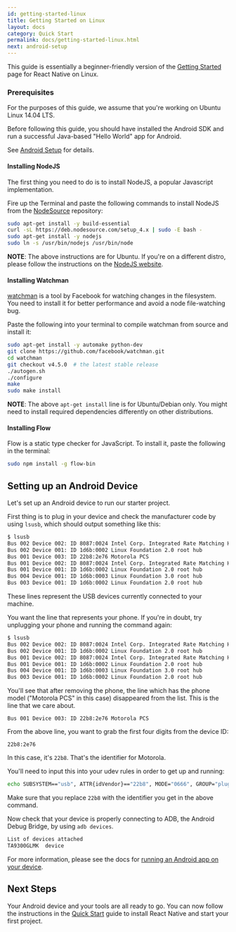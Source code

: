 ```yaml
---
id: getting-started-linux
title: Getting Started on Linux
layout: docs
category: Quick Start
permalink: docs/getting-started-linux.html
next: android-setup
---
```


This guide is essentially a beginner-friendly version of the [Getting Started](/react-native/docs/getting-started.html) page for React Native on Linux.

### Prerequisites

For the purposes of this guide, we assume that you're working on Ubuntu Linux 14.04 LTS.

Before following this guide, you should have installed the Android SDK and run a successful Java-based "Hello World" app for Android.

See [Android Setup](/react-native/docs/android-setup.html) for details.

#### Installing NodeJS

The first thing you need to do is to install NodeJS, a popular Javascript implementation.

Fire up the Terminal and paste the following commands to install NodeJS from the [NodeSource](https://nodesource.com/) repository:

```sh
sudo apt-get install -y build-essential
curl -sL https://deb.nodesource.com/setup_4.x | sudo -E bash -
sudo apt-get install -y nodejs
sudo ln -s /usr/bin/nodejs /usr/bin/node
```
__NOTE__: The above instructions are for Ubuntu. If you're on a different distro,  please follow the instructions on the [NodeJS website](https://nodejs.org/en/download/).

#### Installing Watchman

[watchman](https://facebook.github.io/watchman/docs/install.html) is a tool by Facebook for watching changes in the filesystem. You need to install it for better performance and avoid a node file-watching bug.

Paste the following into your terminal to compile watchman from source and install it:

```sh
sudo apt-get install -y automake python-dev
git clone https://github.com/facebook/watchman.git
cd watchman
git checkout v4.5.0  # the latest stable release
./autogen.sh
./configure
make
sudo make install
```
__NOTE__: The above ```apt-get install``` line is for Ubuntu/Debian only. You might need to install required dependencies differently on other distributions.

#### Installing Flow

Flow is a static type checker for JavaScript. To install it, paste the following in the terminal:

```sh
sudo npm install -g flow-bin
```

## Setting up an Android Device

Let's set up an Android device to run our starter project.

First thing is to plug in your device and check the manufacturer code by using `lsusb`, which should output something like this:

```bash
$ lsusb
Bus 002 Device 002: ID 8087:0024 Intel Corp. Integrated Rate Matching Hub
Bus 002 Device 001: ID 1d6b:0002 Linux Foundation 2.0 root hub
Bus 001 Device 003: ID 22b8:2e76 Motorola PCS
Bus 001 Device 002: ID 8087:0024 Intel Corp. Integrated Rate Matching Hub
Bus 001 Device 001: ID 1d6b:0002 Linux Foundation 2.0 root hub
Bus 004 Device 001: ID 1d6b:0003 Linux Foundation 3.0 root hub
Bus 003 Device 001: ID 1d6b:0002 Linux Foundation 2.0 root hub
```
These lines represent the USB devices currently connected to your machine.

You want the line that represents your phone. If you're in doubt, try unplugging your phone and running the command again:

```bash
$ lsusb
Bus 002 Device 002: ID 8087:0024 Intel Corp. Integrated Rate Matching Hub
Bus 002 Device 001: ID 1d6b:0002 Linux Foundation 2.0 root hub
Bus 001 Device 002: ID 8087:0024 Intel Corp. Integrated Rate Matching Hub
Bus 001 Device 001: ID 1d6b:0002 Linux Foundation 2.0 root hub
Bus 004 Device 001: ID 1d6b:0003 Linux Foundation 3.0 root hub
Bus 003 Device 001: ID 1d6b:0002 Linux Foundation 2.0 root hub
```
You'll see that after removing the phone, the line which has the phone model ("Motorola PCS" in this case) disappeared from the list. This is the line that we care about.

`Bus 001 Device 003: ID 22b8:2e76 Motorola PCS`

From the above line, you want to grab the first four digits from the device ID:

`22b8:2e76`

In this case, it's `22b8`. That's the identifier for Motorola.

You'll need to input this into your udev rules in order to get up and running:

```sh
echo SUBSYSTEM=="usb", ATTR{idVendor}=="22b8", MODE="0666", GROUP="plugdev" | sudo tee /etc/udev/rules.d/51-android-usb.rules
```

Make sure that you replace `22b8` with the identifier you get in the above command.

Now check that your device is properly connecting to ADB, the Android Debug Bridge, by using `adb devices`.

```bash
List of devices attached
TA9300GLMK	device
```

For more information, please see the docs for [running an Android app on your device](/react-native/docs/running-on-device-android.html).

## Next Steps

Your Android device and your tools are all ready to go. You can now follow the instructions in the [Quick Start](http://facebook.github.io/react-native/docs/getting-started.html#quick-start) guide to install React Native and start your first project.
